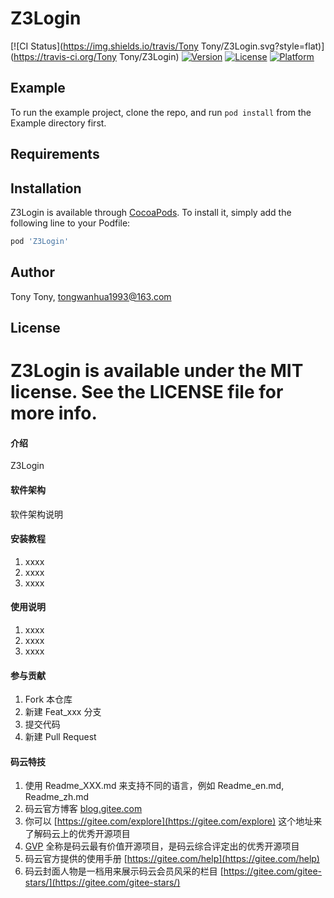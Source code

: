 # Z3Login


[![CI Status](https://img.shields.io/travis/Tony Tony/Z3Login.svg?style=flat)](https://travis-ci.org/Tony Tony/Z3Login)
[![Version](https://img.shields.io/cocoapods/v/Z3Login.svg?style=flat)](https://cocoapods.org/pods/Z3Login)
[![License](https://img.shields.io/cocoapods/l/Z3Login.svg?style=flat)](https://cocoapods.org/pods/Z3Login)
[![Platform](https://img.shields.io/cocoapods/p/Z3Login.svg?style=flat)](https://cocoapods.org/pods/Z3Login)

## Example

To run the example project, clone the repo, and run `pod install` from the Example directory first.

## Requirements

## Installation

Z3Login is available through [CocoaPods](https://cocoapods.org). To install
it, simply add the following line to your Podfile:

```ruby
pod 'Z3Login'
```

## Author

Tony Tony, tongwanhua1993@163.com

## License

Z3Login is available under the MIT license. See the LICENSE file for more info.
=======
#### 介绍
Z3Login

#### 软件架构
软件架构说明


#### 安装教程

1. xxxx
2. xxxx
3. xxxx

#### 使用说明

1. xxxx
2. xxxx
3. xxxx

#### 参与贡献

1. Fork 本仓库
2. 新建 Feat_xxx 分支
3. 提交代码
4. 新建 Pull Request


#### 码云特技

1. 使用 Readme\_XXX.md 来支持不同的语言，例如 Readme\_en.md, Readme\_zh.md
2. 码云官方博客 [blog.gitee.com](https://blog.gitee.com)
3. 你可以 [https://gitee.com/explore](https://gitee.com/explore) 这个地址来了解码云上的优秀开源项目
4. [GVP](https://gitee.com/gvp) 全称是码云最有价值开源项目，是码云综合评定出的优秀开源项目
5. 码云官方提供的使用手册 [https://gitee.com/help](https://gitee.com/help)
6. 码云封面人物是一档用来展示码云会员风采的栏目 [https://gitee.com/gitee-stars/](https://gitee.com/gitee-stars/)

